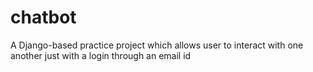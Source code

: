 # chatbot
A Django-based practice project which allows user to interact with one another just with a login through an email id
